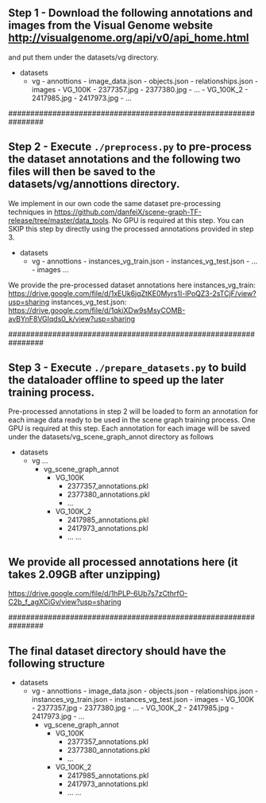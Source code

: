 ## Step 1 - Download the following annotations and images from the Visual Genome website http://visualgenome.org/api/v0/api_home.html
and put them under the datasets/vg directory.

- datasets
  - vg
		- annottions
		  - image_data.json
		  - objects.json
		  - relationships.json
		- images
		  - VG_100K
		    - 2377357.jpg
		    - 2377380.jpg
		    - ...
		  - VG_100K_2
		  	- 2417985.jpg
		  	- 2417973.jpg
		  	- ...


################################################################
## Step 2 - Execute ```./preprocess.py``` to pre-process the dataset annotations and the following two files will then be saved to the datasets/vg/annottions directory.
We implement in our own code the same dataset pre-processing techniques in https://github.com/danfeiX/scene-graph-TF-release/tree/master/data_tools.
No GPU is required at this step.
You can SKIP this step by directly using the processed annotations provided in step 3.

- datasets
  - vg
		- annottions
		  - instances_vg_train.json
		  - instances_vg_test.json
		  - ...
		- images
			...

We provide the pre-processed dataset annotations here
instances_vg_train: https://drive.google.com/file/d/1xEUk6jqZtKE0Myrs1I-lPoQZ3-2sTCjF/view?usp=sharing
instances_vg_test.json: https://drive.google.com/file/d/1qkiXDw9sMsyCOMB-avBYnF8VGIqds0_k/view?usp=sharing


################################################################
## Step 3 - Execute ```./prepare_datasets.py``` to build the dataloader offline to speed up the later training process.
Pre-processed annotations in step 2 will be loaded to form an annotation for each image data ready to be used in the scene graph training process.
One GPU is required at this step.
Each annotation for each image will be saved under the datasets/vg_scene_graph_annot directory as follows

- datasets
  - vg
		...
	- vg_scene_graph_annot
		- VG_100K
			- 2377357_annotations.pkl
		  - 2377380_annotations.pkl
		  - ...
		- VG_100K_2
			- 2417985_annotations.pkl
		  - 2417973_annotations.pkl
		  - ...
		...

## We provide all processed annotations here (it takes 2.09GB after unzipping)
https://drive.google.com/file/d/1hPLP-6Ub7s7zCthrfO-C2b_f_agXCiGv/view?usp=sharing


################################################################
## The final dataset directory should have the following structure
- datasets
  - vg
		- annottions
		  - image_data.json
		  - objects.json
		  - relationships.json
		  - instances_vg_train.json
		  - instances_vg_test.json
		- images
		  - VG_100K
		    - 2377357.jpg
		    - 2377380.jpg
		    - ...
		  - VG_100K_2
		  	- 2417985.jpg
		  	- 2417973.jpg
		  	- ...
	- vg_scene_graph_annot
		- VG_100K
			- 2377357_annotations.pkl
		  - 2377380_annotations.pkl
		  - ...
		- VG_100K_2
			- 2417985_annotations.pkl
		  - 2417973_annotations.pkl
		  - ...
		...




